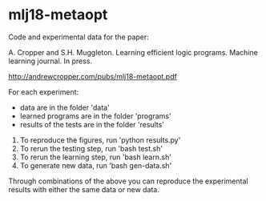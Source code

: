 # mlj18-metaopt
Code and experimental data for the paper:

A. Cropper and S.H. Muggleton. Learning efficient logic programs. Machine learning journal. In press.

http://andrewcropper.com/pubs/mlj18-metaopt.pdf

For each experiment:

- data are in the folder 'data'
- learned programs are in the folder 'programs'
- results of the tests are in the folder 'results'

1. To reproduce the figures, run 'python results.py'
2. To rerun the testing step, run 'bash test.sh'
3. To rerun the learning step, run 'bash learn.sh'
4. To generate new data, run 'bash gen-data.sh'

Through combinations of the above you can reproduce the experimental results with either the same data or new data. 
